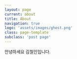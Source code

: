 ```yaml
---
layout: page
current: about
title: About
navigation: true
logo: 'assets/images/ghost.png'
class: page-template
subclass: 'post page'
---
```


안녕하세요 김철인입니다.

